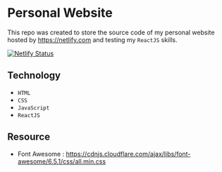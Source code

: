# Personal Website

This repo was created to store the source code of my personal website hosted by <https://netlify.com> and testing my `ReactJS` skills.

[![Netlify Status](https://api.netlify.com/api/v1/badges/188495b9-008a-4bb2-82da-d2aebbcc3813/deploy-status)](https://app.netlify.com/sites/samithseu/deploys)

## Technology

- `HTML`
- `CSS`
- `JavaScript`
- `ReactJS`

## Resource

- Font Awesome : <https://cdnjs.cloudflare.com/ajax/libs/font-awesome/6.5.1/css/all.min.css>
